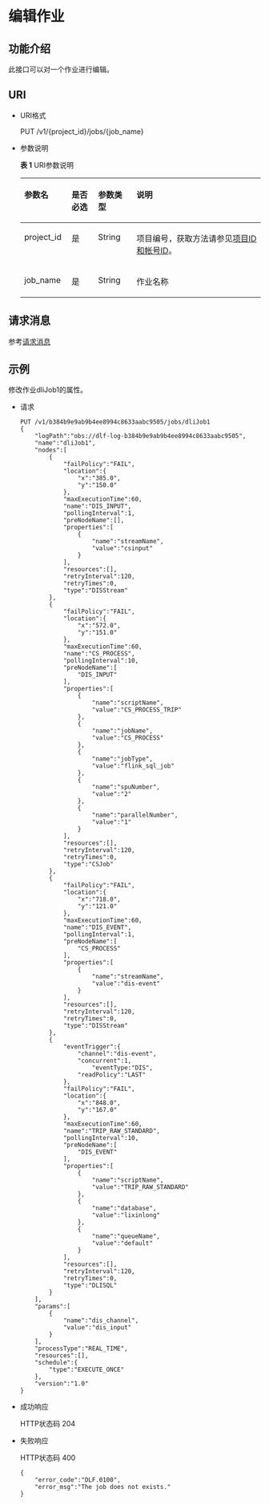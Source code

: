 # 编辑作业<a name="dgc_02_0085"></a>

## 功能介绍<a name="zh-cn_topic_0181281354_section1738101810182"></a>

此接口可以对一个作业进行编辑。

## URI<a name="zh-cn_topic_0181281354_section7934966101819"></a>

-   URI格式

    PUT /v1/\{project\_id\}/jobs/\{job\_name\}


-   参数说明

    **表 1**  URI参数说明

    <a name="zh-cn_topic_0181281354_zh-cn_topic_0093082049_table46023801181358"></a>
    <table><thead align="left"><tr id="zh-cn_topic_0181281354_zh-cn_topic_0093082049_row26974916181358"><th class="cellrowborder" valign="top" width="19.67%" id="mcps1.2.5.1.1"><p id="zh-cn_topic_0181281354_zh-cn_topic_0093082049_p37484572181358"><a name="zh-cn_topic_0181281354_zh-cn_topic_0093082049_p37484572181358"></a><a name="zh-cn_topic_0181281354_zh-cn_topic_0093082049_p37484572181358"></a>参数名</p>
    </th>
    <th class="cellrowborder" valign="top" width="11.04%" id="mcps1.2.5.1.2"><p id="zh-cn_topic_0181281354_zh-cn_topic_0093082049_p16351468181358"><a name="zh-cn_topic_0181281354_zh-cn_topic_0093082049_p16351468181358"></a><a name="zh-cn_topic_0181281354_zh-cn_topic_0093082049_p16351468181358"></a>是否必选</p>
    </th>
    <th class="cellrowborder" valign="top" width="15.989999999999998%" id="mcps1.2.5.1.3"><p id="zh-cn_topic_0181281354_zh-cn_topic_0093082049_p49400541181358"><a name="zh-cn_topic_0181281354_zh-cn_topic_0093082049_p49400541181358"></a><a name="zh-cn_topic_0181281354_zh-cn_topic_0093082049_p49400541181358"></a>参数类型</p>
    </th>
    <th class="cellrowborder" valign="top" width="53.300000000000004%" id="mcps1.2.5.1.4"><p id="zh-cn_topic_0181281354_zh-cn_topic_0093082049_p42020886181358"><a name="zh-cn_topic_0181281354_zh-cn_topic_0093082049_p42020886181358"></a><a name="zh-cn_topic_0181281354_zh-cn_topic_0093082049_p42020886181358"></a>说明</p>
    </th>
    </tr>
    </thead>
    <tbody><tr id="zh-cn_topic_0181281354_zh-cn_topic_0093082049_row48248640181358"><td class="cellrowborder" valign="top" width="19.67%" headers="mcps1.2.5.1.1 "><p id="zh-cn_topic_0181281354_zh-cn_topic_0093082049_p15825795181358"><a name="zh-cn_topic_0181281354_zh-cn_topic_0093082049_p15825795181358"></a><a name="zh-cn_topic_0181281354_zh-cn_topic_0093082049_p15825795181358"></a>project_id</p>
    </td>
    <td class="cellrowborder" valign="top" width="11.04%" headers="mcps1.2.5.1.2 "><p id="zh-cn_topic_0181281354_zh-cn_topic_0093082049_p6820998181358"><a name="zh-cn_topic_0181281354_zh-cn_topic_0093082049_p6820998181358"></a><a name="zh-cn_topic_0181281354_zh-cn_topic_0093082049_p6820998181358"></a>是</p>
    </td>
    <td class="cellrowborder" valign="top" width="15.989999999999998%" headers="mcps1.2.5.1.3 "><p id="zh-cn_topic_0181281354_zh-cn_topic_0093082049_p15629937181358"><a name="zh-cn_topic_0181281354_zh-cn_topic_0093082049_p15629937181358"></a><a name="zh-cn_topic_0181281354_zh-cn_topic_0093082049_p15629937181358"></a>String</p>
    </td>
    <td class="cellrowborder" valign="top" width="53.300000000000004%" headers="mcps1.2.5.1.4 "><p id="zh-cn_topic_0181281354_p8672138175612"><a name="zh-cn_topic_0181281354_p8672138175612"></a><a name="zh-cn_topic_0181281354_p8672138175612"></a>项目编号，获取方法请参见<a href="项目ID和帐号ID.md">项目ID和帐号ID</a>。</p>
    </td>
    </tr>
    <tr id="zh-cn_topic_0181281354_row09056515229"><td class="cellrowborder" valign="top" width="19.67%" headers="mcps1.2.5.1.1 "><p id="zh-cn_topic_0181281354_p19906125142215"><a name="zh-cn_topic_0181281354_p19906125142215"></a><a name="zh-cn_topic_0181281354_p19906125142215"></a>job_name</p>
    </td>
    <td class="cellrowborder" valign="top" width="11.04%" headers="mcps1.2.5.1.2 "><p id="zh-cn_topic_0181281354_p890685112211"><a name="zh-cn_topic_0181281354_p890685112211"></a><a name="zh-cn_topic_0181281354_p890685112211"></a>是</p>
    </td>
    <td class="cellrowborder" valign="top" width="15.989999999999998%" headers="mcps1.2.5.1.3 "><p id="zh-cn_topic_0181281354_p590619542210"><a name="zh-cn_topic_0181281354_p590619542210"></a><a name="zh-cn_topic_0181281354_p590619542210"></a>String</p>
    </td>
    <td class="cellrowborder" valign="top" width="53.300000000000004%" headers="mcps1.2.5.1.4 "><p id="zh-cn_topic_0181281354_p1906195152211"><a name="zh-cn_topic_0181281354_p1906195152211"></a><a name="zh-cn_topic_0181281354_p1906195152211"></a>作业名称</p>
    </td>
    </tr>
    </tbody>
    </table>


## 请求消息<a name="zh-cn_topic_0181281354_section1041061122113"></a>

参考[请求消息](创建作业.md#zh-cn_topic_0181281297_section10789431145710)

## 示例<a name="zh-cn_topic_0181281354_section04571028119"></a>

修改作业dliJob1的属性。

-   请求

    ```
    PUT /v1/b384b9e9ab9b4ee8994c8633aabc9505/jobs/dliJob1
    {
    	"logPath":"obs://dlf-log-b384b9e9ab9b4ee8994c8633aabc9505",
    	"name":"dliJob1",
    	"nodes":[
    		{
    			"failPolicy":"FAIL",
    			"location":{
    				"x":"385.0",
    				"y":"150.0"
    			},
    			"maxExecutionTime":60,
    			"name":"DIS_INPUT",
    			"pollingInterval":1,
    			"preNodeName":[],
    			"properties":[
    				{
    					"name":"streamName",
    					"value":"csinput"
    				}
    			],
    			"resources":[],
    			"retryInterval":120,
    			"retryTimes":0,
    			"type":"DISStream"
    		},
    		{
    			"failPolicy":"FAIL",
    			"location":{
    				"x":"572.0",
    				"y":"151.0"
    			},
    			"maxExecutionTime":60,
    			"name":"CS_PROCESS",
    			"pollingInterval":10,
    			"preNodeName":[
    				"DIS_INPUT"
    			],
    			"properties":[
    				{
    					"name":"scriptName",
    					"value":"CS_PROCESS_TRIP"
    				},
    				{
    					"name":"jobName",
    					"value":"CS_PROCESS"
    				},
    				{
    					"name":"jobType",
    					"value":"flink_sql_job"
    				},
    				{
    					"name":"spuNumber",
    					"value":"2"
    				},
    				{
    					"name":"parallelNumber",
    					"value":"1"
    				}
    			],
    			"resources":[],
    			"retryInterval":120,
    			"retryTimes":0,
    			"type":"CSJob"
    		},
    		{
    			"failPolicy":"FAIL",
    			"location":{
    				"x":"718.0",
    				"y":"121.0"
    			},
    			"maxExecutionTime":60,
    			"name":"DIS_EVENT",
    			"pollingInterval":1,
    			"preNodeName":[
    				"CS_PROCESS"
    			],
    			"properties":[
    				{
    					"name":"streamName",
    					"value":"dis-event"
    				}
    			],
    			"resources":[],
    			"retryInterval":120,
    			"retryTimes":0,
    			"type":"DISStream"
    		},
    		{
    			"eventTrigger":{
    				"channel":"dis-event",
    				"concurrent":1,
    			        "eventType:"DIS",
    				"readPolicy":"LAST"
    			},
    			"failPolicy":"FAIL",
    			"location":{
    				"x":"848.0",
    				"y":"167.0"
    			},
    			"maxExecutionTime":60,
    			"name":"TRIP_RAW_STANDARD",
    			"pollingInterval":10,
    			"preNodeName":[
    				"DIS_EVENT"
    			],
    			"properties":[
    				{
    					"name":"scriptName",
    					"value":"TRIP_RAW_STANDARD"
    				},
    				{
    					"name":"database",
    					"value":"lixinlong"
    				},
    				{
    					"name":"queueName",
    					"value":"default"
    				}
    			],
    			"resources":[],
    			"retryInterval":120,
    			"retryTimes":0,
    			"type":"DLISQL"
    		}
    	],
    	"params":[
    		{
    			"name":"dis_channel",
    			"value":"dis_input"
    		}
    	],
    	"processType":"REAL_TIME",
    	"resources":[],
    	"schedule":{
    		"type":"EXECUTE_ONCE"
    	},
    	"version":"1.0"
    }
    ```


-   成功响应

    HTTP状态码 204

-   失败响应

    HTTP状态码 400

    ```
    {
        "error_code":"DLF.0100",
        "error_msg":"The job does not exists."
    }
    ```


